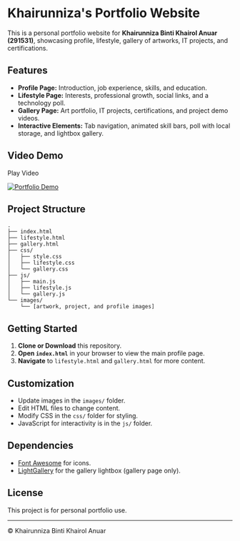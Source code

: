 # Khairunniza's Portfolio Website
This is a personal portfolio website for **Khairunniza Binti Khairol Anuar (291531)**, showcasing profile, lifestyle, gallery of artworks, IT projects, and certifications.


## Features

- **Profile Page:** Introduction, job experience, skills, and education.
- **Lifestyle Page:** Interests, professional growth, social links, and a technology poll.
- **Gallery Page:** Art portfolio, IT projects, certifications, and project demo videos.
- **Interactive Elements:** Tab navigation, animated skill bars, poll with local storage, and lightbox gallery.

## Video Demo 

Play Video 

[![Portfolio Demo](https://img.youtube.com/vi/hyIlvjp57pQ/0.jpg)](https://www.youtube.com/watch?v=hyIlvjp57pQ)




## Project Structure

```
.
├── index.html
├── lifestyle.html
├── gallery.html
├── css/
│   ├── style.css
│   ├── lifestyle.css
│   └── gallery.css
├── js/
│   ├── main.js
│   ├── lifestyle.js
│   └── gallery.js
└── images/
    └── [artwork, project, and profile images]
```

## Getting Started

1. **Clone or Download** this repository.
2. **Open `index.html`** in your browser to view the main profile page.
3. **Navigate** to `lifestyle.html` and `gallery.html` for more content.

## Customization

- Update images in the `images/` folder.
- Edit HTML files to change content.
- Modify CSS in the `css/` folder for styling.
- JavaScript for interactivity is in the `js/` folder.

## Dependencies

- [Font Awesome](https://cdnjs.cloudflare.com/ajax/libs/font-awesome/6.4.0/css/all.min.css) for icons.
- [LightGallery](https://cdn.jsdelivr.net/npm/lightgallery@2.1.3/) for the gallery lightbox (gallery page only).

## License

This project is for personal portfolio use.

---

© Khairunniza Binti Khairol Anuar
